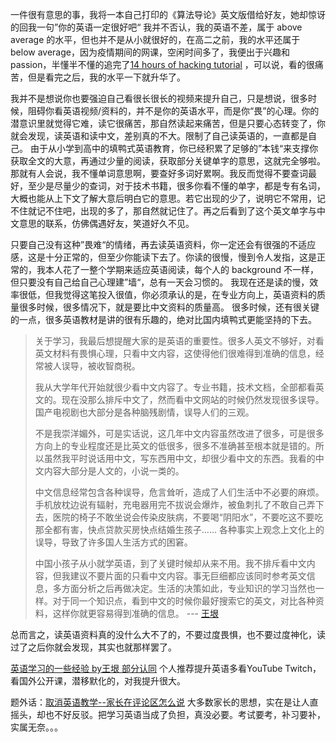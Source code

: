 一件很有意思的事，我将一本自己打印的《算法导论》英文版借给好友，她却惊讶的回我一句”你的英语一定很好吧“
我并不否认，我的英语不差，属于 above average 的水平，但也并不是从小就很好的，在高二之前，我的水平还属于 below average，因为疫情期间的网课，空闲时间多了，我便出于兴趣和 passion，半懂半不懂的追完了[14 hours of hacking tutorial](https://www.youtube.com/watch?v=3Kq1MIfTWCE) ，可以说，看的很痛苦，但是看完之后，我的水平一下就升华了。

我并不是想说你也要强迫自己看很长很长的视频来提升自己，只是想说，很多时候，阻碍你看英语视频/资料的，并不是你的英语水平，而是你“畏”的心理。你的潜意识里就觉得它难，读它很痛苦，那自然读起来痛苦，但是只要心态转变了，你就会发现，读英语和读中文，差别真的不大。限制了自己读英语的，一直都是自己。
由于从小学到高中的填鸭式英语教育，你已经积累了足够的”本钱“来支撑你获取全文的大意，再通过少量的阅读，获取部分关键单字的意思，这就完全够啦。
那就有人会说，我不懂单词意思啊，要查好多词好累啊。我反而觉得不要查词最好，至少是尽量少的查词，对于技术书籍，很多你看不懂的单字，都是专有名词，大概也能从上下文了解大意后明白它的意思。若它出现的少了，说明它不常用，记不住就记不住吧，出现的多了，那自然就记住了。再之后看到了这个英文单字与中文意思的联系，仿佛偶遇好友，笑道好久不见。

只要自己没有这种”畏难“的情绪，再去读英语资料，你一定还会有很强的不适应感，这是十分正常的，但至少你能读下去了。你读的很慢，慢到令人发指，这是正常的，我本人花了一整个学期来适应英语阅读，每个人的 background 不一样，但只要没有自己给自己心理建”墙“，总有一天会习惯的。
我现在还是读的慢，效率很低，但我觉得这笔投入很值，你必须承认的是，在专业方向上，英语资料的质量很多时候，很多情况下，就是要比中文资料的质量高。
很多时候，还有很关键的一点，很多英语教材是讲的很有乐趣的，绝对比国内填鸭式更能坚持的下去。

> 关于学习，我最后想提醒大家的是英语的重要性。很多人英文不够好，对看英文材料有畏惧心理，只看中文内容，这使得他们很难得到准确的信息，经常被人误导，被收智商税。
>
>我从大学年代开始就很少看中文内容了。专业书籍，技术文档，全部都看英文的。现在没那么排斥中文了，然而看中文网站的时候仍然发现很多误导。国产电视剧也大部分是各种脑残剧情，误导人们的三观。
>
>不是我崇洋媚外，可是实话说，这几年中文内容虽然改进了很多，可是很多方向上的专业程度还是比英文的低很多，很多不准确甚至根本就是错的。所以虽然我平时说话用中文，写东西用中文，却很少看中文的东西。我看的中文内容大部分是人文的，小说一类的。
>
>中文信息经常包含各种误导，危言耸听，造成了人们生活中不必要的麻烦。手机放枕边说有辐射，充电器用完不拔说会爆炸，被鱼刺扎了不敢自己弄下去，医院的椅子不敢坐说会传染皮肤病，不要喝“阴阳水”，不要吃这不要吃那全都有害，快点贷款买房快点结婚生孩子…… 各种事实上观念上文化上的误导，导致了许多国人生活方式的困窘。
>
>中国小孩子从小就学英语，到了关键时候却从来不用。我不排斥看中文内容，但我建议不要片面的只看中文内容。事无巨细都应该同时参考英文信息，多方面分析之后再做决定。生活的决策如此，专业知识的学习当然也一样。对于同一个知识点，看到中文的时候你最好搜索它的英文，对比各种资料，这样你就更容易得到准确的信息。
>--- [王垠 ](https://www.yinwang.org/blog-cn/2019/07/12/learning-philosophy)

总而言之，读英语资料真的没什么大不了的，不要过度畏惧，也不要过度神化，读过了之后你就会发现，其实也就那样罢了。

[英语学习的一些经验 by王垠 部分认同](https://www.yinwang.org/blog-cn/2020/03/06/english-learning-tips)
个人推荐提升英语多看YouTube Twitch，看国外公开课，潜移默化的，对我提升很大。

题外话：[取消英语教学--家长在评论区怎么说](https://page.om.qq.com/page/O_3YSFyp6ki4x8Et-yHJ4GdA0) 大多数家长的思想，实在是让人直摇头，却也不好反驳。把学习英语当成了负担，真没必要。考试要考，补习要补，实属无奈。。。
<!--stackedit_data:
eyJwcm9wZXJ0aWVzIjoidGFnczogJ+iuuizlrabkuaAnXG4iLC
JoaXN0b3J5IjpbMTMzMTc2ODU5Nl19
-->